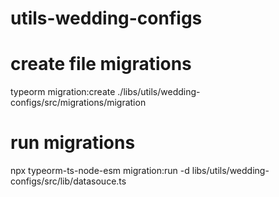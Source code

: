 # utils-wedding-configs

# create file migrations
typeorm migration:create ./libs/utils/wedding-configs/src/migrations/migration


# run migrations
npx typeorm-ts-node-esm migration:run -d libs/utils/wedding-configs/src/lib/datasouce.ts

